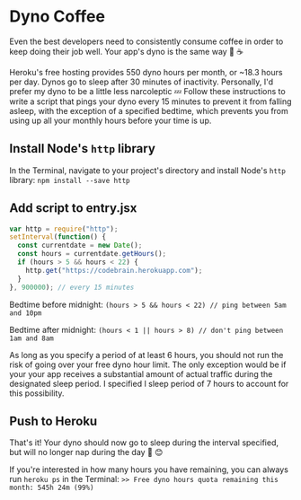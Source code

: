 # Dyno Coffee

Even the best developers need to consistently consume coffee in order to keep doing their job well. Your app's dyno is the same way 🐲 ☕

Heroku's free hosting provides 550 dyno hours per month, or ~18.3 hours per day. Dynos go to sleep after 30 minutes of inactivity. Personally, I'd prefer my dyno to be a little less narcoleptic 💤 Follow these instructions to write a script that pings your dyno every 15 minutes to prevent it from falling asleep, with the exception of a specified bedtime, which prevents you from using up all your monthly hours before your time is up.

## Install Node's `http` library

In the Terminal, navigate to your project's directory and install Node's `http` library:
`npm install --save http`

## Add script to entry.jsx

```javascript
var http = require("http");
setInterval(function() {
  const currentdate = new Date();
  const hours = currentdate.getHours();
  if (hours > 5 && hours < 22) {
    http.get("https://codebrain.herokuapp.com");
  }
}, 900000); // every 15 minutes
```

Bedtime before midnight:
`(hours > 5 && hours < 22) // ping between 5am and 10pm`

Bedtime after midnight:
`(hours < 1 || hours > 8) // don't ping between 1am and 8am`

As long as you specify a period of at least 6 hours, you should not run the risk of going over your free dyno hour limit. The only exception would be if your your app receives a substantial amount of actual traffic during the designated sleep period. I specified I sleep period of 7 hours to account for this possibility.

## Push to Heroku

That's it! Your dyno should now go to sleep during the interval specified, but will no longer nap during the day 🦎 😊

If you're interested in how many hours you have remaining, you can always run `heroku ps` in the Terminal:
`>> Free dyno hours quota remaining this month: 545h 24m (99%)`

